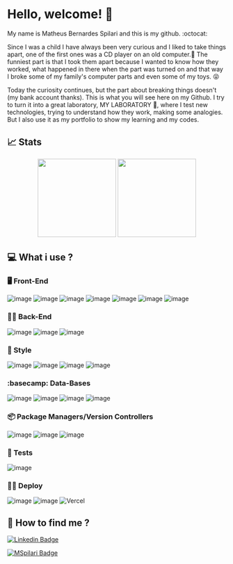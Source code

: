 # Hello, welcome! 👋

My name is Matheus Bernardes Spilari and this is my github. :octocat:

Since I was a child I have always been very curious and I liked to take things apart, one of the first ones was a CD player on an old computer.:floppy_disk:
The funniest part is that I took them apart because I wanted to know how they worked, what happened in there when the part was turned on and that way I broke some of my family's computer parts and even some of my toys. :stuck_out_tongue_closed_eyes:

Today the curiosity continues, but the part about breaking things doesn't (my bank account thanks). This is what you will see here on my Github. I try to turn it into a great laboratory, MY LABORATORY :telescope:, where I test new technologies, trying to understand how they work, making some analogies. But I also use it as my portfolio to show my learning and my codes.

## 📈 Stats
<div align='center'>
  <img height='180em' src='https://github-readme-stats.vercel.app/api?username=MSpilari&count_private=true&show_icons=true&theme=midnight-purple&include_all_commits=true'/>
  <img height='180em' src='https://github-readme-stats.vercel.app/api/top-langs/?username=MSpilari&theme=midnight-purple&langs_count=6&layout=compact'/>
</div>

## 💻 What i use ?

### 🖥️ Front-End

![image](https://img.shields.io/badge/React-20232A?style=for-the-badge&logo=react&logoColor=61DAFB)
![image](https://img.shields.io/badge/Redux-593D88?style=for-the-badge&logo=redux&logoColor=white)
![image](https://img.shields.io/badge/HTML5-E34F26?style=for-the-badge&logo=html5&logoColor=white)
![image](https://img.shields.io/badge/JavaScript-F7DF1E?style=for-the-badge&logo=javascript&logoColor=black)
![image](https://img.shields.io/badge/TypeScript-007ACC?style=for-the-badge&logo=typescript&logoColor=white)
![image](https://img.shields.io/badge/next.js-000000?style=for-the-badge&logo=nextdotjs&logoColor=white)
![image](https://img.shields.io/badge/Python-3776AB?style=for-the-badge&logo=python&logoColor=white)

### 🐕‍🦺 Back-End

![image](https://img.shields.io/badge/Node.js-339933?style=for-the-badge&logo=nodedotjs&logoColor=white)
![image](https://img.shields.io/badge/Express.js-000000?style=for-the-badge&logo=express&logoColor=white)
![image](https://img.shields.io/badge/Insomnia-5849be?style=for-the-badge&logo=Insomnia&logoColor=white)

### 💅 Style

![image](https://img.shields.io/badge/styled--components-DB7093?style=for-the-badge&logo=styled-components&logoColor=white)
![image](https://img.shields.io/badge/CSS3-1572B6?style=for-the-badge&logo=css3&logoColor=white)
![image](https://img.shields.io/badge/Sass-CC6699?style=for-the-badge&logo=sass&logoColor=white)
![image](https://img.shields.io/badge/Tailwind_CSS-38B2AC?style=for-the-badge&logo=tailwind-css&logoColor=white)

### :basecamp: Data-Bases

![image](https://img.shields.io/badge/MongoDB-4EA94B?style=for-the-badge&logo=mongodb&logoColor=white)
![image](https://img.shields.io/badge/PostgreSQL-316192?style=for-the-badge&logo=postgresql&logoColor=white)
![image](https://img.shields.io/badge/SQLite-07405E?style=for-the-badge&logo=sqlite&logoColor=white)
![image](https://img.shields.io/badge/Firebase-F29D0C?style=for-the-badge&logo=firebase&logoColor=white)

### 📦 Package Managers/Version Controllers

![image](https://img.shields.io/badge/Yarn-2C8EBB?style=for-the-badge&logo=yarn&logoColor=white)
![image](https://img.shields.io/badge/Git-F05032?style=for-the-badge&logo=git&logoColor=white)
![image](https://img.shields.io/badge/Docker-2496ED?style=for-the-badge&logo=docker&logoColor=white)

### 🧪 Tests

![image](https://img.shields.io/badge/Jest-C21325?style=for-the-badge&logo=jest&logoColor=white)

### 🦸‍♂️ Deploy

![image](https://img.shields.io/badge/Heroku-430098?style=for-the-badge&logo=heroku&logoColor=white)
![image](https://img.shields.io/badge/Netlify-00C7B7?style=for-the-badge&logo=netlify&logoColor=white)
![Vercel](https://img.shields.io/badge/vercel-%23000000.svg?style=for-the-badge&logo=vercel&logoColor=white)

## 👣 How to find me ?

[![Linkedin Badge](https://img.shields.io/badge/-LinkedIn-blue?style=flat-square&logo=Linkedin&logoColor=white&link=https://www.linkedin.com/in/matheus-bernardes-spilari-2b8068188/)](https://www.linkedin.com/in/matheus-bernardes-spilari-2b8068188/)

[![MSpilari Badge](https://img.shields.io/badge/MSpilari-Portfolio-black?style=flat-square)](https://mspilariportfolio.vercel.app/)

<!--
**MSpilari/MSpilari** is a ✨ _special_ ✨ repository because its `README.md` (this file) appears on your GitHub profile.

Here are some ideas to get you started:

- 🔭 I’m currently working on ...
- 🌱 I’m currently learning ...
- 👯 I’m looking to collaborate on ...
- 🤔 I’m looking for help with ...
- 💬 Ask me about ...
- 📫 How to reach me: ...
- 😄 Pronouns: ...
- ⚡ Fun fact: ...
-->
